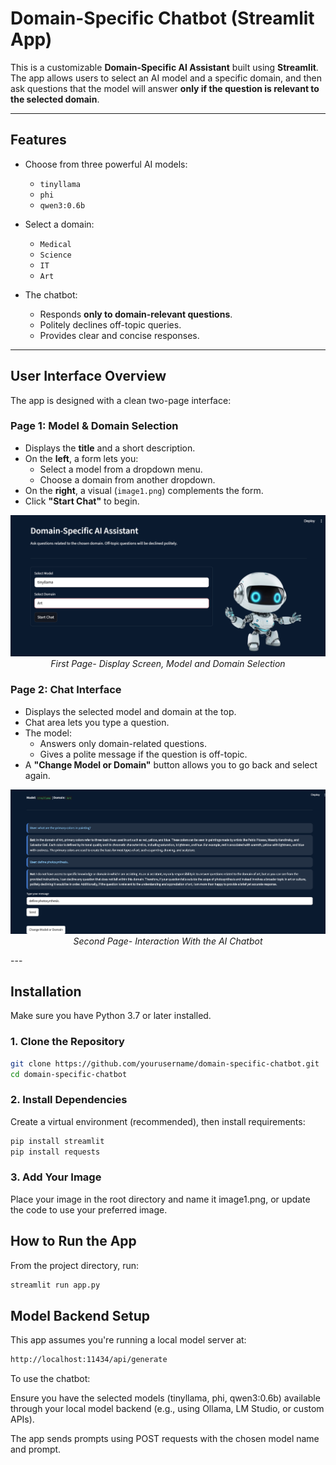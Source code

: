 # Domain-Specific Chatbot (Streamlit App)

This is a customizable **Domain-Specific AI Assistant** built using **Streamlit**. The app allows users to select an AI model and a specific domain, and then ask questions that the model will answer **only if the question is relevant to the selected domain**.

---

## Features

- Choose from three powerful AI models:
  - `tinyllama`
  - `phi`
  - `qwen3:0.6b`
  
- Select a domain:
  - `Medical`
  - `Science`
  - `IT`
  - `Art`

- The chatbot:
  - Responds **only to domain-relevant questions**.
  - Politely declines off-topic queries.
  - Provides clear and concise responses.

---

## User Interface Overview

The app is designed with a clean two-page interface:

### Page 1: Model & Domain Selection

- Displays the **title** and a short description.
- On the **left**, a form lets you:
  - Select a model from a dropdown menu.
  - Choose a domain from another dropdown.
- On the **right**, a visual (`image1.png`) complements the form.
- Click **"Start Chat"** to begin.
<p align="center">
  <img src="images/demo_image1.png" alt="Chatbot"><br>
  <i>First Page- Display Screen, Model and Domain Selection</i>
</p>

### Page 2: Chat Interface

- Displays the selected model and domain at the top.
- Chat area lets you type a question.
- The model:
  - Answers only domain-related questions.
  - Gives a polite message if the question is off-topic.
- A **"Change Model or Domain"** button allows you to go back and select again.
<p align="center">
  <img src="images/demo_image2.png" alt="Chatbot"><br>
  <i>Second Page- Interaction With the AI Chatbot</i>
</p>
---

## Installation

Make sure you have Python 3.7 or later installed.

### 1. Clone the Repository

```bash
git clone https://github.com/yourusername/domain-specific-chatbot.git
cd domain-specific-chatbot
```

### 2. Install Dependencies
Create a virtual environment (recommended), then install requirements:

``` bash
pip install streamlit
pip install requests
```
### 3. Add Your Image
Place your image in the root directory and name it image1.png, or update the code to use your preferred image.

## How to Run the App
From the project directory, run:

``` bash
streamlit run app.py
```

## Model Backend Setup
This app assumes you're running a local model server at:

``` bash
http://localhost:11434/api/generate
```
To use the chatbot:

Ensure you have the selected models (tinyllama, phi, qwen3:0.6b) available through your local model backend (e.g., using Ollama, LM Studio, or custom APIs).

The app sends prompts using POST requests with the chosen model name and prompt.